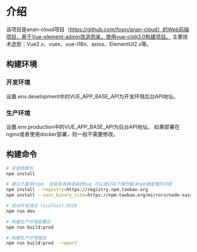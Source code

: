 # 介绍
该项目是anan-cloud项目（https://github.com/fosin/anan-cloud）的Web前端项目，基于Vue-element-admin改造而来，使用vue-cli@3.0构建项目。
主要技术选型：Vue2.x、vuex、vue-i18n、axios、ElementUI2.x等。

## 构建环境
### 开发环境
设置.env.development中的VUE_APP_BASE_API为开发环境后台API地址。

### 生产环境
设置.env.production中的VUE_APP_BASE_API为后台API地址。
如果部署在nginx或者使用docker部署，则一般不需要修改。

## 构建命令
``` bash
# 安装依赖包
npm install

# 建议不要用cnpm  安装有各种诡异的bug 可以通过如下操作解决npm速度慢的问题
npm install --registry=https://registry.npm.taobao.org
npm install --sass_binary_site=https://npm.taobao.org/mirrors/node-sass

# 启动开发调试 localhost:9528
npm run dev

# 构建生产环境部署包
npm run build:prod

# 构建生产环境报告
npm run build:prod --report
```
